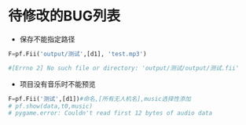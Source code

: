# 待修改的BUG列表

- 保存不能指定路径
```python
F=pf.Fii('output/测试',[d1], 'test.mp3')

#[Errno 2] No such file or directory: 'output/测试/output/测试.fii'
```

- 项目没有音乐时不能预览
```python
F=pf.Fii('测试',[d1])#命名,[所有无人机名],music选择性添加
# pf.show(data,t0,music)
# pygame.error: Couldn't read first 12 bytes of audio data
```